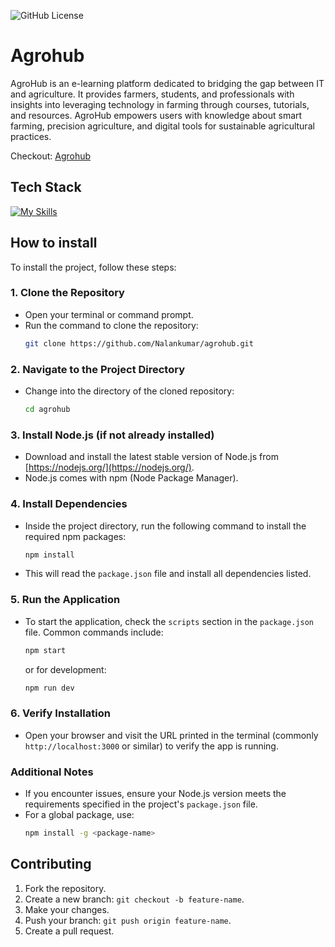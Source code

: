 ![GitHub License](https://img.shields.io/github/license/Nalankumar/agrohub)

# Agrohub
  AgroHub is an e-learning platform dedicated to bridging the gap between IT and agriculture. It provides farmers, students, and professionals with insights into leveraging technology in farming through courses, tutorials, and resources. AgroHub empowers users with knowledge about smart farming, precision agriculture, and digital tools for sustainable agricultural practices.
  
Checkout: [Agrohub](https://agrohub100.netlify.app/)

## Tech Stack
[![My Skills](https://skillicons.dev/icons?i=react,tailwind)](https://skillicons.dev)

## **How to install**
To install the project, follow these steps:

### 1. **Clone the Repository**
   - Open your terminal or command prompt.
   - Run the command to clone the repository:
     ```bash
     git clone https://github.com/Nalankumar/agrohub.git
     ```

### 2. **Navigate to the Project Directory**
   - Change into the directory of the cloned repository:
     ```bash
     cd agrohub
     ```

### 3. **Install Node.js (if not already installed)**
   - Download and install the latest stable version of Node.js from [https://nodejs.org/](https://nodejs.org/).
   - Node.js comes with npm (Node Package Manager).

### 4. **Install Dependencies**
   - Inside the project directory, run the following command to install the required npm packages:
     ```bash
     npm install
     ```
   - This will read the `package.json` file and install all dependencies listed.

### 5. **Run the Application**
   - To start the application, check the `scripts` section in the `package.json` file. Common commands include:
     ```bash
     npm start
     ```
     or for development:
     ```bash
     npm run dev
     ```

### 6. **Verify Installation**
   - Open your browser and visit the URL printed in the terminal (commonly `http://localhost:3000` or similar) to verify the app is running.

### Additional Notes
- If you encounter issues, ensure your Node.js version meets the requirements specified in the project's `package.json` file.
- For a global package, use:
  ```bash
  npm install -g <package-name>
  ```
## Contributing
1. Fork the repository.
2. Create a new branch: `git checkout -b feature-name`.
3. Make your changes.
4. Push your branch: `git push origin feature-name`.
5. Create a pull request.
